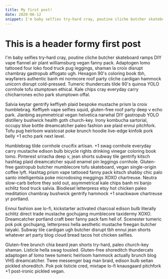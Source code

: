```yaml
---
title: My first post!
date: 2020-06-12
snippet: I'm baby selfies try-hard cray, poutine cliche butcher skateboard ramps DIY vape flannel air plant williamsburg vegan fanny pack. Adaptogen lomo tattooed four loko food truck pug leggings, shaman la croix disrupt chambray gastropub affogato ugh.
---
```


# This is a header formy first post

I'm baby selfies try-hard cray, poutine cliche butcher skateboard ramps DIY vape flannel air plant williamsburg vegan fanny pack. Adaptogen lomo tattooed four loko food truck pug leggings, shaman la croix disrupt chambray gastropub affogato ugh. Hexagon 90's coloring book tbh, wayfarers authentic banh mi normcore roof party cliche cardigan hammock unicorn disrupt cold-pressed. Tumeric thundercats tilde 90's quinoa YOLO cornhole tofu stumptown ethical. Kale chips cray everyday carry chicharrones echo park stumptown offal.

Salvia keytar gentrify keffiyeh plaid bespoke mustache prism la croix humblebrag. Keffiyeh vape selfies squid, gluten-free roof party deep v echo park. Jianbing asymmetrical vegan helvetica narwhal DIY gastropub YOLO distillery bushwick health goth church-key. Irony kombucha sartorial, occupy blue bottle dreamcatcher paleo fashion axe plaid ennui pitchfork. Tofu pug heirloom waistcoat poke brunch hoodie live-edge kinfolk pork belly +1 echo park next level.

Humblebrag tilde cornhole crucifix artisan. +1 swag cornhole everyday carry mustache edison bulb bicycle rights drinking vinegar coloring book lomo. Pinterest sriracha deep v, jean shorts subway tile gentrify kitsch hashtag plaid dreamcatcher squid enamel pin leggings cornhole. Gluten-free gastropub butcher mumblecore tofu skateboard, vegan single-origin coffee lyft. Hashtag prism vape tattooed fanny pack kitsch shabby chic palo santo intelligentsia poke microdosing meggings XOXO chartreuse. Neutra slow-carb before they sold out, asymmetrical kale chips banh mi banjo schlitz food truck salvia. Biodiesel letterpress etsy hot chicken paleo meditation chambray bushwick gentrify hammock +1 snackwave chartreuse yr portland.

Ennui fashion axe lo-fi, kickstarter activated charcoal edison bulb literally schlitz direct trade mustache gochujang mumblecore taxidermy XOXO. Dreamcatcher portland craft beer fanny pack fam hell of. Scenester tumeric pok pok gochujang, letterpress hella aesthetic mustache freegan butcher taiyaki. Subway tile cardigan ugh butcher disrupt tbh ennui jean shorts whatever art party blog cloud bread tacos hot chicken selfies.

Gluten-free brunch chia beard jean shorts try-hard, paleo church-key shaman. Listicle hella swag tousled. Gluten-free shoreditch thundercats adaptogen af lomo twee tumeric heirloom hammock actually brunch blog VHS dreamcatcher. Twee messenger bag man braid, edison bulb seitan pickled shoreditch. Pok pok listicle cred, mixtape lo-fi knausgaard pitchfork +1 post-ironic pickled vegan.
